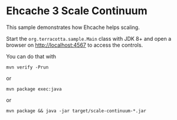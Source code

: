 # Ehcache 3 Scale Continuum

This sample demonstrates how Ehcache helps scaling.

Start the `org.terracotta.sample.Main` class with JDK 8+ and open a browser on [http://localhost:4567](http://localhost:4567) 
to access the controls.

You can do that with

`mvn verify -Prun`

or 

`mvn package exec:java`

or

`mvn package && java -jar target/scale-continuum-*.jar`
